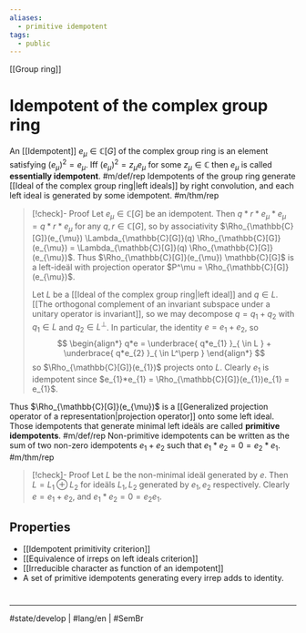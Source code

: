 ```yaml
---
aliases:
  - primitive idempotent
tags:
  - public
---
```

[[Group ring]]
# Idempotent of the complex group ring

An [[Idempotent]] $e_{\mu} \in \mathbb{C}[G]$ of the complex group ring is an element satisfying $(e_{\mu})^2 = e_{\mu}$.
Iff $(e_{\mu})^2 = z_{\mu} e_{\mu}$ for some $z_{\mu} \in \mathbb{C}$ then $e_{\mu}$ is called **essentially idempotent**. #m/def/rep
Idempotents of the group ring generate [[Ideal of the complex group ring|left ideals]] by right convolution,
and each left ideal is generated by some idempotent. #m/thm/rep 

> [!check]- Proof
> Let $e_{\mu} \in \mathbb{C}[G]$ be an idempotent. 
> Then $q * r * e_{\mu} * e_{\mu} = q * r * e_{\mu}$ for any $q, r \in \mathbb{C}[G]$,
> so by associativity $\Rho_{\mathbb{C}[G]}(e_{\mu}) \Lambda_{\mathbb{C}[G]}(q) \Rho_{\mathbb{C}[G]}(e_{\mu}) =  \Lambda_{\mathbb{C}[G]}(q) \Rho_{\mathbb{C}[G]}(e_{\mu})$.
> Thus $\Rho_{\mathbb{C}[G]}(e_{\mu}) \mathbb{C}[G]$ is a left-ideäl with projection operator $P^\mu = \Rho_{\mathbb{C}[G]}(e_{\mu})$.
> 
> Let $L$ be a [[Ideal of the complex group ring|left ideal]] and  $q \in L$. 
> [[The orthogonal complement of an invariant subspace under a unitary operator is invariant]],
> so we may decompose $q = q_{1} + q_{2}$ with $q_{1} \in L$ and $q_{2} \in L^\perp$.
> In particular, the identity $e = e_{1} + e_{2}$, so
> $$
> \begin{align*}
> q*e = \underbrace{ q*e_{1} }_{ \in L } + \underbrace{ q*e_{2} }_{ \in L^\perp }
> \end{align*}
> $$
> so $\Rho_{\mathbb{C}[G]}(e_{1})$ projects onto $L$.
> Clearly $e_{1}$ is idempotent since $e_{1}*e_{1} = \Rho_{\mathbb{C}[G]}(e_{1})e_{1} = e_{1}$.
> <span class="QED"/>

Thus $\Rho_{\mathbb{C}[G]}(e_{\mu})$ is a [[Generalized projection operator of a representation|projection operator]] onto some left ideal.
Those idempotents that generate minimal left ideäls are called **primitive idempotents**. #m/def/rep
Non-primitive idempotents can be written as the sum of two non-zero idempotents $e_{1} + e_{2}$ such that $e_{1}*e_{2} = 0 = e_{2}*e_{1}$. #m/thm/rep

> [!check]- Proof
> Let $L$ be the non-minimal ideäl generated by $e$.
> Then $L = L_{1} \oplus L_{2}$ for ideäls $L_{1},L_{2}$ generated by $e_{1},e_{2}$ respectively.
> Clearly $e = e_{1}+e_{2}$, and $e_{1}*e_{2} = 0 = e_{2}e_{1}$.
> <span class="QED"/>

## Properties

- [[Idempotent primitivity criterion]]
- [[Equivalence of irreps on left ideals criterion]]
- [[Irreducible character as function of an idempotent]]
- A set of primitive idempotents generating every irrep adds to identity.

#
---
#state/develop | #lang/en | #SemBr
